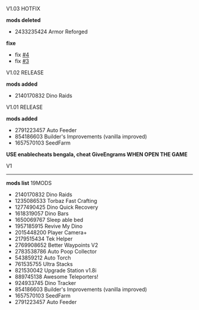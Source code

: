 V1.03 HOTFIX

**mods deleted**

* 2433235424  Armor Reforged

**fixe**

* fix [#4](https://github.com/quentin452/private-minecraft-modpack/issues/4)
* fix [#3](https://github.com/quentin452/private-minecraft-modpack/issues/3)

V1.02 RELEASE

**mods added**

* 2140170832 Dino Raids

V1.01 RELEASE

**mods added**

* 2791223457 Auto Feeder
* 854186603 Builder's Improvements (vanilla improved)
* 1657570103 SeedFarm

**USE enablecheats bengala, cheat GiveEngrams WHEN OPEN THE GAME**

V1

------------------------------------------------------------------------------------

**mods list** 19MODS

* 2140170832  Dino Raids
* 1235086533  Torbaz Fast Crafting
* 1277490425  Dino Quick Recovery
* 1618319057  Dino Bars
* 1650069767  Sleep able bed
* 1957185915  Revive My Dino
* 2015448200  Player Camera+
* 2179515434  Tek Helper 
* 2769908652  Better Waypoints V2
* 2783538786  Auto Poop Collector
* 543859212   Auto Torch
* 761535755   Ultra Stacks
* 821530042   Upgrade Station v1.8i
* 889745138   Awesome Teleporters!
* 924933745   Dino Tracker
* 854186603   Builder's Improvements (vanilla improved)
* 1657570103  SeedFarm
* 2791223457  Auto Feeder
